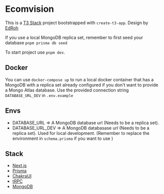 # Ecomvision

This is a [T3 Stack](https://create.t3.gg/) project bootstrapped with `create-t3-app`. Design by [EdRoh](https://www.youtube.com/@EdRohDev)

If you use a local MongoDB replica set, remember to first seed your database `pnpm prisma db seed`

To start project use `pnpm dev`.

## Docker

You can use `docker-compose up` to run a local docker container that has a MongoDB with a replica set already configured if you don't want to provide a Mongo Atlas database. Use the provided connection string `DATABASE_URL_DEV` in `.env.example`

## Envs

- DATABASE_URL => A MongoDB database url (Needs to be a replica set).
- DATABASE_URL_DEV => A MongoDB databasase url (Needs to be a replica set). Used for local development. (Remember to replace the environment in `schema.prisma` if you want to use )

## Stack

- [Next.js](https://nextjs.org)
- [Prisma](https://prisma.io)
- [ChakraUI](https://chakra-ui.com/)
- [tRPC](https://trpc.io)
- [MongoDB](https://www.mongodb.com/)

